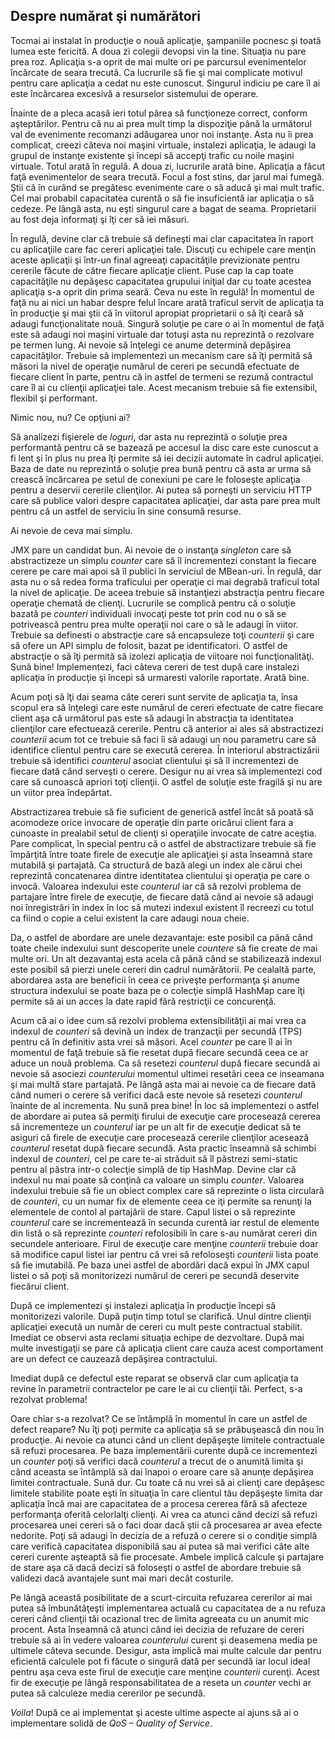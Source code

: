 ## Despre numărat şi numărători ##

Tocmai ai instalat în producţie o nouă aplicaţie, şampaniile pocnesc şi toată lumea este fericită. A doua zi colegii devopsi vin la tine. Situaţia nu pare prea roz. Aplicaţia s-a oprit de mai multe ori pe parcursul evenimentelor încărcate de seara trecută. Ca lucrurile să fie şi mai complicate motivul pentru care aplicaţia a cedat nu este cunoscut. Singurul indiciu pe care îl ai este încărcarea excesivă a resurselor sistemului de operare. 

Înainte de a pleca acasă ieri totul părea să funcţioneze correct, conform aşteptărilor. Pentru că nu ai prea mult timp la dispoziţie până la următorul val de evenimente recomanzi adăugarea unor noi instanţe. Asta nu îi prea complicat, creezi câteva noi maşini virtuale, instalezi aplicaţia, le adaugi la grupul de instanţe existente şi începi să accepţi trafic cu noile maşini virtuale. Totul arată în regulă. A doua zi, lucrurile arată bine. Aplicaţia a făcut faţă evenimentelor de seara trecută. Focul a fost stins, dar jarul mai fumegă. Ştii că în curând se pregătesc evenimente care o să aducă şi mai mult trafic. Cel mai probabil capacitatea curentă o să fie insuficientă iar aplicaţia o să cedeze. Pe lângă asta, nu eşti singurul care a bagat de seama. Proprietarii au fost deja informaţi şi îţi cer să iei măsuri. 

În regulă, devine clar că trebuie să defineşti mai clar capacitatea în raport cu aplicaţiile care fac cereri aplicaţiei tale. Discuţi cu echipele care menţin aceste aplicaţii şi într-un final agreeaţi capacităţile previzionate pentru cererile făcute de către fiecare aplicaţie client. Puse cap la cap toate capacităţile nu depăşesc capacitatea grupului iniţial dar cu toate acestea aplicaţia s-a oprit din prima seară. Ceva nu este în regulă! În momentul de faţă nu ai nici un habar despre felul încare arată traficul servit de aplicaţia ta în producţie şi mai ştii că în viitorul apropiat proprietarii o să îţi ceară să adaugi funcţionalitate nouă. Singură soluţie pe care o ai în momentul de faţă este să adaugi noi maşini virtuale dar totuşi asta nu reprezintă o rezolvare pe termen lung. Ai nevoie să înţelegi ce anume determină depăşirea capacităţilor. Trebuie să implementezi un mecanism care să îţi permită să măsori la nivel de operaţie numărul de cereri pe secundă efectuate de fiecare client în parte, pentru că in astfel de termeni se rezumă contractul care îl ai cu clienţii aplicaţiei tale. Acest mecanism trebuie să fie extensibil, flexibil şi performant. 

Nimic nou, nu? Ce opţiuni ai? 

Să analizezi fişierele de *loguri*, dar asta nu reprezintă o soluţie prea performantă pentru că se bazează pe accesul la disc care este cunoscut a fi lent şi în plus nu prea îţi permite să iei decizii automate în cadrul aplicaţiei. Baza de date nu reprezintă o soluţie prea bună pentru că asta ar urma să crească încărcarea pe setul de conexiuni pe care le foloseşte aplicaţia pentru a deservii cererile clienţilor. Ai putea să porneşti un serviciu HTTP care să publice valori despre capacitatea aplicaţiei, dar asta pare prea mult pentru că un astfel de serviciu în sine consumă resurse. 

Ai nevoie de ceva mai simplu. 

JMX pare un candidat bun. Ai nevoie de o instanţa *singleton* care să abstractizeze un simplu *counter* care să îl incrementezi constant la fiecare cerere pe care mai apoi să îl publici în serviciul de MBean-uri. În regulă, dar asta nu o să redea forma traficului per operaţie ci mai degrabă traficul total la nivel de aplicaţie. De aceea trebuie să instanţiezi abstracţia pentru fiecare operaţie chemată de clienţi. Lucrurile se complică pentru că o soluţie bazată pe *counteri* individuali invocaţi peste tot prin cod nu o să se potrivească pentru prea multe operaţii noi care o să le adaugi în viitor. Trebuie sa definesti o abstracţie care să encapsuleze toţi *counterii* şi care să ofere un API simplu de folosit, bazat pe identificatori. O astfel de abstracţie o să îţi permită să izolezi aplicaţia de viitoare noi funcţionalităţi. Sună bine! Implementezi, faci câteva cereri de test după care instalezi aplicaţia în producţie şi începi să urmaresti valorile raportate. Arată bine. 

Acum poţi să îţi dai seama câte cereri sunt servite de aplicaţia ta, însa scopul era să înţelegi care este numărul de cereri efectuate de catre fiecare client aşa că următorul pas este să adaugi în abstracţia ta identitatea clienţilor care efectuează cererile. Pentru că anterior ai ales să abstractizezi *counterii* acum tot ce trebuie să faci îi să adaugi un nou parametru care să identifice clientul pentru care se execută cererea. În interiorul abstractizării trebuie să identifici *counterul* asociat clientului şi să îl incrementezi de fiecare dată când serveşti o cerere. Desigur nu ai vrea să implementezi cod care să cunoască apriori toţi clienţii. O astfel de soluţie este fragilă şi nu are un viitor prea îndepărtat. 

Abstractizarea trebuie să fie suficient de generică astfel încât să poată să acomodeze orice invocare de operaţie din parte oricărui client fara a cunoaste in prealabil setul de clienţi si operaţiile invocate de catre aceştia. Pare complicat, în special pentru că o astfel de abstractizare trebuie să fie împărţită între toate firele de execuţie ale aplicaţiei şi asta înseamnă stare mutabilă şi partajată. Ca structură de bază alegi un index ale cărui chei reprezintă concatenarea dintre identitatea clientului şi operaţia pe care o invocă. Valoarea indexului este *counterul* iar că să rezolvi problema de partajare între firele de execuţie, de fiecare dată când ai nevoie să adaugi noi înregistrări în index în loc să mutezi indexul existent îl recreezi cu totul ca fiind o copie a celui existent la care adaugi noua cheie. 

Da, o astfel de abordare are unele dezavantaje: este posibil ca până când toate cheile indexului sunt descoperite unele *countere* să fie create de mai multe ori. Un alt dezavantaj esta acela că până când se stabilizează indexul este posibil să pierzi unele cereri din cadrul numărătorii. Pe cealaltă parte, abordarea asta are beneficii în ceea ce priveşte performanţa şi anume structura indexului se poate baza pe o colecţie simplă HashMap care îţi permite să ai un acces la date rapid fără restricţii ce concurenţă. 

Acum că ai o idee cum să rezolvi problema extensibilităţii ai mai vrea ca indexul de *counteri* să devină un index de tranzacţii per secundă (TPS) pentru că în definitiv asta vrei să măsori. Acel *counter* pe care îl ai în momentul de faţă trebuie să fie resetat după fiecare secundă ceea ce ar aduce un nouă problema. Ca să resetezi *counterul* după fiecare secundă ai nevoie să asociezi *counterului* momentul ultimei resetări ceea ce inseamana şi mai multă stare partajată. Pe lângă asta mai ai nevoie ca de fiecare dată când numeri o cerere să verifici dacă este nevoie să resetezi *counterul* înainte de al incrementa. Nu sună prea bine! În loc să implementezi o astfel de abordare ai putea să permiţi firului de execuţie care procesează cererea să incrementeze un *counterul* iar pe un alt fir de execuţie dedicat să te asiguri că firele de execuţie care procesează cererile clienţilor acesează *counterul* resetat după fiecare secundă. Asta practic înseamnă să schimbi indexul de *counteri*, cel pe care te-ai străduit să îl păstrezi semi-static pentru al păstra intr-o colecţie simplă de tip HashMap. Devine clar că indexul nu mai poate să conţină ca valoare un simplu *counter*. Valoarea indexului trebuie să fie un obiect complex care să reprezinte o lista circulară de *counteri*, cu un numar fix de elemente ceea ce iţi permite sa renunţi la elementele de contol al partajării de stare. Capul listei o să reprezinte *counterul* care se incrementează în secunda curentă iar restul de elemente din listă o să reprezinte *counteri* refolosibili în care s-au numărat cereri din secundele anterioare. Firul de execuţie care menţine *counterii* trebuie doar să modifice capul listei iar pentru că vrei să refoloseşti *counterii* lista poate să fie imutabilă. Pe baza unei astfel de abordări dacă expui în JMX capul listei o să poţi să monitorizezi numărul de cereri pe secundă deservite fiecărui client. 

După ce implementezi şi instalezi aplicaţia în producţie începi să monitorizezi valorile. După puţin timp totul se clarifică. Unul dintre clienţii aplicaţiei execută un număr de cereri cu mult peste contractual stabilit. Imediat ce observi asta reclami situaţia echipe de dezvoltare. După mai multe investigaţii se pare că aplicaţia client care cauza acest comportament are un defect ce cauzează depăşirea contractului. 

Imediat după ce defectul este reparat se observă clar cum aplicaţia ta revine în parametrii contractelor pe care le ai cu clienţii tăi. Perfect, s-a rezolvat problema! 

Oare chiar s-a rezolvat? Ce se întâmplă în momentul în care un astfel de defect reapare? Nu îţi poţi permite ca aplicaţia să se prăbuşească din nou în producţie. Ai nevoie ca atunci când un client depăşeşte limitele contractuale să refuzi procesarea. Pe baza implementării curente după ce incrementezi un *counter* poţi să verifici dacă *counterul* a trecut de o anumită limita şi când aceasta se întâmplă să dai înapoi o eroare care să anunţe depăşirea limitei contractuale. Sună dur. Cu toate că nu vrei să ai clienţi care depăşesc limitele stabilite poate eşti în situaţia în care clientul tău depăşeşte limita dar aplicaţia încă mai are capacitatea de a procesa cererea fără să afecteze performanţa oferită celorlalţi clienţi. Ai vrea ca atunci când decizi să refuzi procesarea unei cereri să o faci doar dacă ştii că procesarea ar avea efecte nedorite. Poţi să adaugi în decizia de a refuză o cerere si o condiţie simplă care verifică capacitatea disponibilă sau ai putea să mai verifici câte alte cereri curente aşteaptă să fie procesate. Ambele implică calcule şi partajare de stare aşa că dacă decizi să foloseşti o astfel de abordare trebuie să validezi dacă avantajele sunt mai mari decât costurile. 

Pe lângă această posibilitate de a scurt-circuita refuzarea cererilor ai mai putea să îmbunătăţeşti implementarea actuală cu capacitatea de a nu refuza cereri când clienţii tăi ocazional trec de limita agreeata cu un anumit mic procent. Asta înseamnă că atunci când iei decizia de refuzare de cereri trebuie să ai în vedere valoarea *counterului* curent şi deasemena media pe ultimele câteva secunde. Desigur, asta implică mai multe calcule dar pentru eficientă calculele pot fi făcute o singură dată per secundă iar locul ideal pentru aşa ceva este firul de execuţie care menţine *counterii* curenţi. Acest fir de execuţie pe lângă responsabilitatea de a reseta un *counter* vechi ar putea să calculeze media cererilor pe secundă. 

*Voila*! După ce ai implementat şi aceste ultime aspecte ai ajuns să ai o implementare solidă de *QoS – Quality of Service*. 


